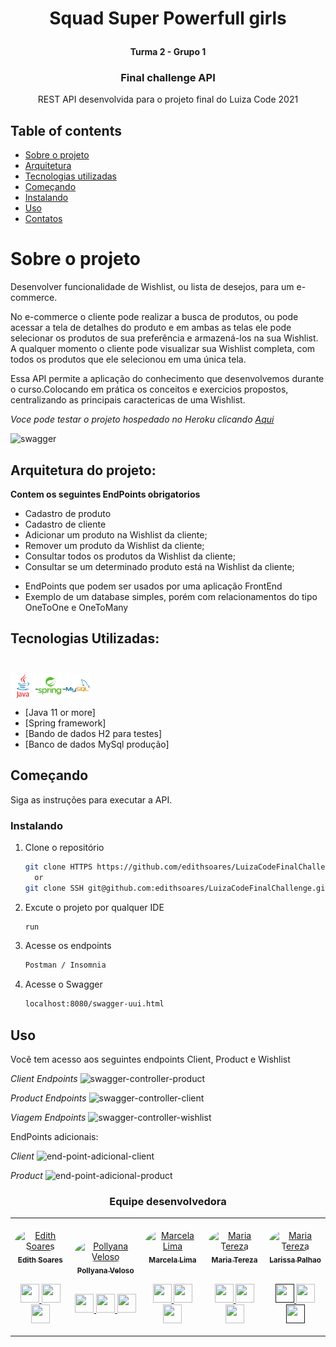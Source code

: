 # <p align="center"> Squad  Super Powerfull girls</p>

#### <h4 align="center"> Turma 2 - Grupo 1</h4>


<p align="center">
    <h3 align="center">Final challenge API</h3>
    <p align="center">
    REST API desenvolvida para o projeto final do Luiza Code 2021
    <br />
   </p>
<p>

## Table of contents

<!--ts-->

* [Sobre o projeto](#about-the-project)
* [Arquitetura](#architecture)
* [Tecnologias utilizadas](#built-withs)
* [Começando](#getting-started)
* [Instalando](#installation)
* [Uso](##usage)
* [Contatos](#Contacts)

<!--te-->

# Sobre o projeto

Desenvolver funcionalidade de Wishlist, ou lista de desejos, para um e-commerce.<p>No e-commerce o cliente pode
realizar a busca de produtos, ou pode acessar a tela de detalhes do produto e em ambas as telas ele pode selecionar os
produtos de sua preferência e armazená-los na sua Wishlist. A qualquer momento o cliente pode visualizar sua Wishlist
completa, com todos os produtos que ele selecionou em uma única tela.

Essa API permite a aplicação do conhecimento que desenvolvemos durante o curso.Colocando em prática os conceitos e
exercicios propostos, centralizando as principais caractericas de uma Wishlist.

_Voce pode testar o projeto hospedado no Heroku clicando [Aqui](https://finalchallenger-api.herokuapp.com/swagger-ui.html#)_

![swagger](https://user-images.githubusercontent.com/60053229/118902238-a6313480-b8eb-11eb-9bc1-73469630c07b.PNG)

## Arquitetura do projeto:

**Contem os seguintes EndPoints obrigatorios**

- Cadastro de produto
- Cadastro de cliente
- Adicionar um produto na Wishlist da cliente;
- Remover um produto da Wishlist da cliente;
- Consultar todos os produtos da Wishlist da cliente;
- Consultar se um determinado produto está na Wishlist da cliente;

* EndPoints que podem ser usados por uma aplicação FrontEnd
* Exemplo de um database simples, porém com relacionamentos do tipo OneToOne e OneToMany


## Tecnologias Utilizadas: <br><br>

<a href="Java">
   <img align="center" alt="java" height="40" width="40" src="https://raw.githubusercontent.com/devicons/devicon/master/icons/java/java-original-wordmark.svg">
</a><a href="Java">
   <img align="center" alt="spring" height="40" width="40" src="https://raw.githubusercontent.com/devicons/devicon/master/icons/spring/spring-original-wordmark.svg">
</a>
<a href="Java">
   <img align="center" alt="mysql" height="40" width="40" src="https://raw.githubusercontent.com/devicons/devicon/master/icons/mysql/mysql-original-wordmark.svg">
</a>

* [Java 11 or more]
* [Spring framework]
* [Bando de dados H2 para testes]
* [Banco de dados MySql produção]


<!-- GETTING STARTED -->
## Começando

Siga as instruções para executar a API.

### Instalando

1. Clone o repositório
   ```sh
   git clone HTTPS https://github.com/edithsoares/LuizaCodeFinalChallenge.git
     or
   git clone SSH git@github.com:edithsoares/LuizaCodeFinalChallenge.git
   ```
2. Excute o projeto por qualquer IDE
   ```sh
   run
   ```
3. Acesse os endpoints
   ```sh
   Postman / Insomnia 
   ```
4. Acesse o Swagger
   ```sh
   localhost:8080/swagger-uui.html


<!-- USAGE EXAMPLES -->
## Uso

Você tem acesso aos seguintes endpoints Client, Product e Wishlist

_Client Endpoints_
![swagger-controller-product](https://user-images.githubusercontent.com/60053229/118902353-de387780-b8eb-11eb-8d7d-162663f80cdd.PNG)

_Product Endpoints_
![swagger-controller-client](https://user-images.githubusercontent.com/60053229/118902307-c7922080-b8eb-11eb-9112-bfcdd53db279.PNG)

_Viagem Endpoints_
![swagger-controller-wishlist](https://user-images.githubusercontent.com/60053229/118902398-f27c7480-b8eb-11eb-9974-225c263aaa57.PNG)

EndPoints adicionais:

_Client_
![end-point-adicional-client](https://user-images.githubusercontent.com/60053229/118973499-1f5e7500-b948-11eb-8ed8-eec21cb0da2c.PNG)

_Product_
![end-point-adicional-product](https://user-images.githubusercontent.com/60053229/118973581-3604cc00-b948-11eb-8e16-c7f9c7699a92.png)


### <p align="center"> Equipe desenvolvedora </p>

<table>
  <td align="center"><br>
        <a href="">
            <img src="https://avatars.githubusercontent.com/u/60053229?v=4" width="105px;" alt="Edith Soares" style="max-width:100%;border-radius: 50%;">
            <br><sub><b>Edith Soares</b></sub><br>
        <p align="center">
            </a><br>
            <a href="https://github.com/edithsoares">
                   <img src="https://raw.githubusercontent.com/devicons/devicon/master/icons/github/github-original.svg" height="30" width="30">
            </a>
            <a href="https://www.linkedin.com/in/edith-soares/" rel="nofollow">
                 <img src="https://raw.githubusercontent.com/devicons/devicon/master/icons/linkedin/linkedin-original.svg" height="30" width="30">
            </a>
            <a href="mailto:edith.soaares@gmail.com">
                  <img src="https://user-images.githubusercontent.com/60053229/118977653-c8a76a00-b94c-11eb-8832-e815ed684ccf.png" height="30" width="30">
            </a>
       </p>
</td>
 <td align="center"><br>
        <a href="">
            <img src="https://avatars.githubusercontent.com/u/83894378?v=4" width="105px;" alt="Pollyana Veloso" style="max-width:100%;border-radius: 50%;">
            <br><sub><b>Pollyana Veloso</b></sub><br>
        <p align="center">
            </a><br>
            <a href="https://github.com/pollyana245?tab=packages">
                   <img src="https://raw.githubusercontent.com/devicons/devicon/master/icons/github/github-original.svg" height="30" width="30">
            </a>
            <a href="https://www.linkedin.com/in/pollyana-veloso-8a19971a6" rel="nofollow">
                 <img src="https://raw.githubusercontent.com/devicons/devicon/master/icons/linkedin/linkedin-original.svg" height="30" width="30">
            </a>
            <a href="mailto:pollyvel20@gmail.com">
                  <img src="https://user-images.githubusercontent.com/60053229/118977653-c8a76a00-b94c-11eb-8832-e815ed684ccf.png" height="30" width="30">
            </a>
       </p>
</td>

 <td align="center"><br>
        <a href="">
            <img src="https://avatars.githubusercontent.com/u/83829276?v=4" width="105px;" alt="Marcela Lima" style="max-width:100%;border-radius: 50%;">
            <br><sub><b>Marcela Lima</b></sub><br>
        <p align="center">
            </a><br>
            <a href="https://github.com/Marcela34">
                   <img src="https://raw.githubusercontent.com/devicons/devicon/master/icons/github/github-original.svg" height="30" width="30">
            </a>
            <a href="https://www.linkedin.com/in/marcela-lima-a80aa4211" rel="nofollow">
                 <img src="https://raw.githubusercontent.com/devicons/devicon/master/icons/linkedin/linkedin-original.svg" height="30" width="30">
            </a>
            <a href="mailto:limamarcela6795@gmail.com">
                  <img src="https://user-images.githubusercontent.com/60053229/118977653-c8a76a00-b94c-11eb-8832-e815ed684ccf.png" height="30" width="30">
            </a>
       </p>
</td>
 <td align="center"><br>
        <a href="">
            <img src="https://media-exp1.licdn.com/dms/image/C4E03AQEvax-YywQ5_Q/profile-displayphoto-shrink_800_800/0/1520895453031?e=1626307200&v=beta&t=RobigoX5QOGHIOSDcs7Zqiq3eTopU3lc3wBE2zO506U" width="105px;" alt="Maria Tereza" style="max-width:100%;border-radius: 50%;">
            <br><sub><b>Maria Tereza</b></sub><br>
        <p align="center">
            </a><br>
            <a href="Github">
                   <img src="https://raw.githubusercontent.com/devicons/devicon/master/icons/github/github-original.svg" height="30" width="30">
            </a>
            <a href="https://www.linkedin.com/in/maria-tereza-altarugio-de-oliveira-778621135">
                 <img src="https://raw.githubusercontent.com/devicons/devicon/master/icons/linkedin/linkedin-original.svg" height="30" width="30">
            </a>
            <a href="mailto:therezaaltarugio@gmail.com">
                  <img src="https://user-images.githubusercontent.com/60053229/118977653-c8a76a00-b94c-11eb-8832-e815ed684ccf.png" height="30" width="30">
            </a>
       </p>
</td>
<td align="center"><br>
        <a href="">
            <img src="https://media-exp1.licdn.com/dms/image/C4E03AQE6FGRIkmi9QA/profile-displayphoto-shrink_800_800/0/1620351775178?e=1626307200&v=beta&t=ZnnNt9FzKCnidGL6MQtmQQR7oUCyZ8q70viHGOAfFto" width="105px;" alt="Maria Tereza" style="max-width:100%;border-radius: 50%;">
            <br><sub><b>Larissa Palhao</b></sub><br>
        <p align="center">
            </a><br>
            <a href="">
                   <img src="https://raw.githubusercontent.com/devicons/devicon/master/icons/github/github-original.svg" height="30" width="30">
            </a>
            <a href="https://www.linkedin.com/in/larissa-palhao-lanfranchi-47655420a/">
                 <img src="https://raw.githubusercontent.com/devicons/devicon/master/icons/linkedin/linkedin-original.svg" height="30" width="30">
            </a>
            <a href=" ">
                  <img src="https://user-images.githubusercontent.com/60053229/118977653-c8a76a00-b94c-11eb-8832-e815ed684ccf.png" height="30" width="30">
            </a>
       </p>
</td>
</table>

    